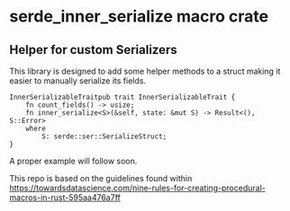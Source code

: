 # serde_inner_serialize macro crate
## Helper for custom Serializers

This library is designed to add some helper methods to a struct making it easier to manually serialize its fields.

```{rust}
InnerSerializableTraitpub trait InnerSerializableTrait {
    fn count_fields() -> usize;
    fn inner_serialize<S>(&self, state: &mut S) -> Result<(), S::Error>
    where
        S: serde::ser::SerializeStruct;
}
```

A proper example will follow soon.

This repo is based on the guidelines found within https://towardsdatascience.com/nine-rules-for-creating-procedural-macros-in-rust-595aa476a7ff